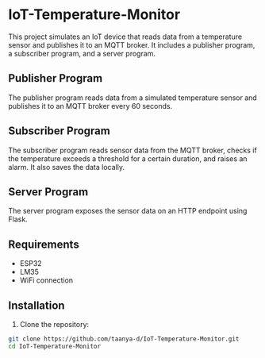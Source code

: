 # IoT-Temperature-Monitor

This project simulates an IoT device that reads data from a temperature sensor and publishes it to an MQTT broker. It includes a publisher program, a subscriber program, and a server program.

## Publisher Program

The publisher program reads data from a simulated temperature sensor and publishes it to an MQTT broker every 60 seconds.

## Subscriber Program

The subscriber program reads sensor data from the MQTT broker, checks if the temperature exceeds a threshold for a certain duration, and raises an alarm. It also saves the data locally.

## Server Program

The server program exposes the sensor data on an HTTP endpoint using Flask.

## Requirements

- ESP32
- LM35
- WiFi connection

## Installation

1. Clone the repository:

```sh
git clone https://github.com/taanya-d/IoT-Temperature-Monitor.git
cd IoT-Temperature-Monitor
